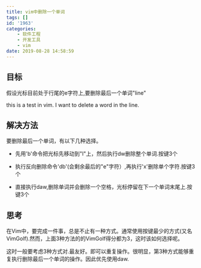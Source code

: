```yaml
---
title: vim中删除一个单词
tags: []
id: '1963'
categories:
    - 软件工程
    - 开发工具
    - vim
date: 2019-08-28 14:58:59
---
```


## 目标

假设光标目前处于行尾的e字符上,要删除最后一个单词"line"

this is a test in vim. I want to delete a word in the line.

## 解决方法

要删除最后一个单词，有以下几种选择。

*   先用'b'命令把光标先移动到"l"上，然后执行dw删除整个单词.按键3个

*   执行反向删除命令'db'(会剩余最后的"e"字符）,再执行'x'删除单个字符.按键3个

*   直接执行daw,删除单词并会删除一个空格，光标停留在下一个单词末尾上.按键3个

## 思考

在Vim中，要完成一件事，总是不止有一种方式。通常使用按键最少的方式(又名VimGolf).然而，上面3种方法的的VimGolf得分都为3，这时该如何选择呢。

这时一般要考虑3种方式对.最友好。即可以重复操作。很明显，第3种方式能够重复执行删除最后一个单词的操作。因此优先使用daw.